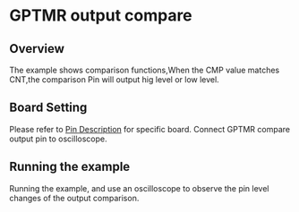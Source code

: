 # GPTMR output compare

## Overview

The example shows comparison functions,When the CMP value matches CNT,the comparison Pin will output hig level or low level.

## Board Setting

Please refer to [Pin Description](lab_board_resource) for specific board.
Connect GPTMR compare output pin to oscilloscope.


## Running the example

Running the example, and use an oscilloscope to observe the pin level changes of the output comparison.

